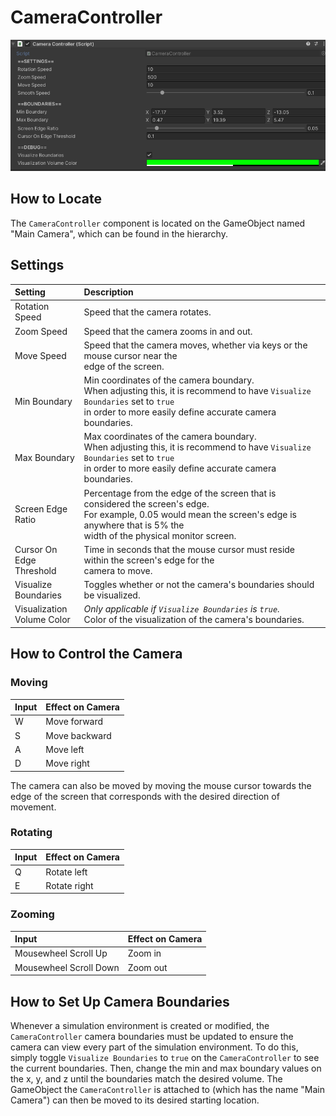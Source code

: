 # CameraController

![CameraController Component](../../img/cameraController.png)

## How to Locate

The `CameraController` component is located on the GameObject named "Main Camera", which can be found in the hierarchy.

## Settings

Setting | Description
:-------- | :------------------------------------------------------------------------------------------------------------------------------------
Rotation Speed | Speed that the camera rotates.
Zoom Speed | Speed that the camera zooms in and out.
Move Speed | Speed that the camera moves, whether via keys or the mouse cursor near the <br />edge of the screen.
Min Boundary | Min coordinates of the camera boundary.<br />When adjusting this, it is recommend to have `Visualize Boundaries` set to `true` <br />in order to more easily define accurate camera boundaries.
Max Boundary | Max coordinates of the camera boundary.<br />When adjusting this, it is recommend to have `Visualize Boundaries` set to `true` <br />in order to more easily define accurate camera boundaries.
Screen Edge <br />Ratio | Percentage from the edge of the screen that is considered the screen's edge.<br />For example, 0.05 would mean the screen's edge is anywhere that is 5% the <br />width of the physical monitor screen.
Cursor On <br />Edge Threshold | Time in seconds that the mouse cursor must reside within the screen's edge for the <br /> camera to move.
Visualize <br />Boundaries | Toggles whether or not the camera's boundaries should be visualized.
Visualization <br />Volume Color | *Only applicable if `Visualize Boundaries` is `true`.*<br/>Color of the visualization of the camera's boundaries.

## How to Control the Camera

### Moving

Input | Effect on Camera
:-------- | :------------------
W | Move forward
S | Move backward
A | Move left
D | Move right

The camera can also be moved by moving the mouse cursor towards the edge of the screen that corresponds with the desired direction of movement.

### Rotating

Input | Effect on Camera
:-------- | :------------------
Q | Rotate left
E | Rotate right

### Zooming

Input | Effect on Camera
:-------- | :------------------
Mousewheel Scroll Up | Zoom in
Mousewheel Scroll Down | Zoom out

## How to Set Up Camera Boundaries

Whenever a simulation environment is created or modified, the `CameraController` camera boundaries must be updated to ensure the camera can view every part of the simulation environment.  To do this, simply toggle `Visualize Boundaries` to `true` on the `CameraController` to see the current boundaries.  Then, change the min and max boundary values on the x, y, and z until the boundaries match the desired volume.  The GameObject the `CameraController` is attached to (which has the name "Main Camera") can then be moved to its desired starting location.
